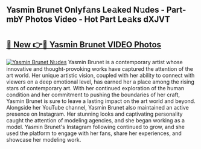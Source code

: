 ## Yasmin Brunet Onlyf𝚊ns Le𝚊ked N𝚞des - Part-mbY Photos Video - Hot Part Le𝚊ks dXJVT

# <h2><a href="http://ab48729.deff.icu/?id=Yasmin+Brunet">🔗 New 👉🔴 Yasmin Brunet VIDEO Photos</a></h2>

[![Yasmin Brunet N𝚞des](https://i.imgur.com/rIISA9y.gif)](http://ab48729.deff.icu/?id=Yasmin+Brunet)
Yasmin Brunet is a contemporary artist whose innovative and thought-provoking works have captured the attention of the art world. Her unique artistic vision, coupled with her ability to connect with viewers on a deep emotional level, has earned her a place among the rising stars of contemporary art. With her continued exploration of the human condition and her commitment to pushing the boundaries of her craft, Yasmin Brunet is sure to leave a lasting impact on the art world and beyond. Alongside her YouTube channel, Yasmin Brunet also maintained an active presence on Instagram. Her stunning looks and captivating personality caught the attention of modeling agencies, and she began working as a model. Yasmin Brunet's Instagram following continued to grow, and she used the platform to engage with her fans, share her experiences, and showcase her modeling work.
